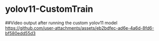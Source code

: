 # yolov11-CustomTrain

##Video output after running the custom yolov11 model
https://github.com/user-attachments/assets/eb2bdfec-ad6e-4a6d-8fd6-bf580edd55d3

